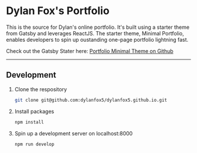 # Dylan Fox's Portfolio

This is the source for Dylan's online portfolio. It's built using a starter theme from Gatsby and leverages ReactJS. The starter theme, Minimal Portfolio, enables developers to spin up oustanding one-page portfolio lightning fast.

Check out the Gatsby Stater here: [Portfolio Minimal Theme on Github](https://github.com/konstantinmuenster/gatsby-theme-portfolio-minimal)

---

## Development

1. Clone the respository

   ```sh
   git clone git@github.com:dylanfox5/dylanfox5.github.io.git
   ```

2. Install packages

   ```sh
   npm install
   ```

3. Spin up a development server on localhost:8000

   ```sh
   npm run develop
   ```
